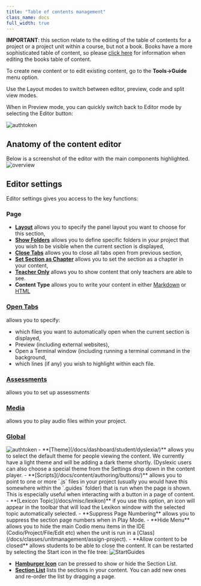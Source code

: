 ```yaml
---
title: "Table of contents management"
class_name: docs
full_width: true
---
```


**IMPORTANT**: this section relate to the editing of the table of contents for a project or a project unit within a course, but not a book. Books have a more sophisticated table of content, so please [click here](/docs/books/toc) for information when editing the books table of content.

To create new content or to edit existing content, go to the **Tools->Guide** menu option.

Use the Layout modes to switch between editor, preview, code and split view modes.

When in Preview mode, you can quickly switch back to Editor mode by selecting the Editor button:

<img alt="authtoken" src="/img/docs/guides/editor.png" class="simple"/>

## Anatomy of the content editor
Below is a screenshot of the editor with the main components highlighted. 
<img alt="overview" src="/img/docs/guides/overview.png" class="simple"/>

## Editor settings
Editor settings gives you access to the key functions:

### Page
  - **[Layout](/docs/content/authoring/settings-actions/page)** allows you to specify the panel layout you want to choose for this section,
  - **[Show Folders](/docs/content/authoring/page-edit/hide-folder/)** allows you to define specific folders in your project that you wish to be visible when the current section is displayed,
  - **[Close Tabs](/docs/content/authoring/page-edit/inline/)** allows you to close all tabs open from previous section,
  - **[Set Section as Chapter](/docs/content/authoring/guides/chapter/)** allows you to set the section as a chapter in your content,
  - **[Teacher Only](/docs/content/authoring/page-edit/solutions/)** allows you to show content that only teachers are able to see.
  - **Content Type** allows you to write your content in either [Markdown](/docs/content/authoring/page-edit/edit/) or [HTML](/docs/content/authoring/page-edit/edit-html/) 

### [Open Tabs](/docs/content/authoring/settings-actions/open-tabs/)
allows you to specify:

  - which files you want to automatically open when the current section is displayed,
  - Preview (including external websites),
  - Open a Terminal window (including running a terminal command in the background,
  - which lines (if any) you wish to highlight within each file.


### [Assessments](/docs/content/authoring/assessments/) 
allows you to set up assessments

### [Media](/docs/content/authoring/page-edit/imvid)
allows you to play audio files within your project.


### [Global](/docs/content/authoring/settings-actions/global/)
<img alt="authtoken" src="/img/docs/guides/globalsettings.png" class="simple"/>
- **[Theme](/docs/dashboard/student/dyslexia/)** allows you to select the default theme for people viewing the content. We currently have a light theme and will be adding a dark theme shortly. (Dyslexic users can also choose a special theme from the Settings drop down in the content player.
- **[Scripts](/docs/content/authoring/buttons/)** allows you to point to one or more `.js` files in your project (usually you would have this somewhere within the `.guides` folder) that is run when the page is shown. This is especially useful when interacting with a button in a page of content.
- **[Lexicon Topic](/docs/misc/lexikon)**  if you use this option, an icon will appear in the toolbar that will load the Lexikon window with the selected topic automatically selected.
- **Suppress Page Numbering** allows you to suppress the section page numbers when in Play Mode.
- **Hide Menu** allows you to hide the main Codio menu items in the IDE (Codio/Project/File/Edit etc) when the unit is run in a [Class](/docs/classes/unitmanagement/assign-project).
- **Allow content to be closed** allows students to be able to close the content. It can be restarted by selecting the Start icon in the file tree:
<img alt="StartGuides" src="/img/docs/guides/startguides.png" class="simple"/>


- **[Hamburger Icon](/docs/content/authoring/collapse/)** can be pressed to show or hide the Section List.
- **[Section List](/docs/content/authoring/add-section/)** lists the sections in your content. You can add new ones and re-order the list by dragging a page.


